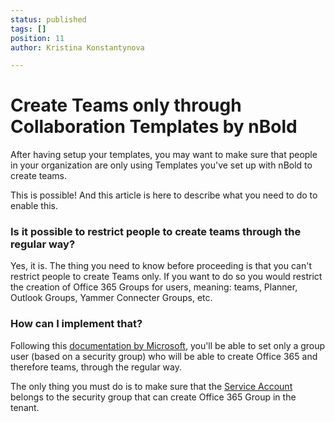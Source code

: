 ```yaml
---
status: published
tags: []
position: 11
author: Kristina Konstantynova

---
```

# Create Teams only through Collaboration Templates by nBold

After having setup your templates, you may want to make sure that people in your organization are only using Templates you've set up with nBold to create teams.

This is possible! And this article is here to describe what you need to do to enable this.

### Is it possible to restrict people to create teams through the regular way?

Yes, it is. The thing you need to know before proceeding is that you can't restrict people to create Teams only. If you want to do so you would restrict the creation of Office 365 Groups for users, meaning: teams, Planner, Outlook Groups, Yammer Connecter Groups, etc.

### How can I implement that?

Following this [documentation by Microsoft](https://docs.microsoft.com/en-us/microsoft-365/solutions/manage-creation-of-groups), you'll be able to set only a group user (based on a security group) who will be able to create Office 365 and therefore teams, through the regular way.

The only thing you must do is to make sure that the [Service Account](/quickstart/setup-the-home-page.md) belongs to the security group that can create Office 365 Group in the tenant.